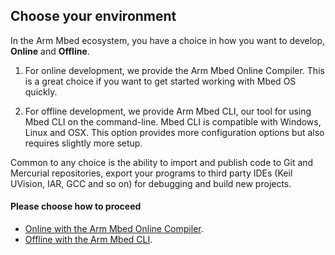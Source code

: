 <h2 id="quick-start">Choose your environment</h2>

In the Arm Mbed ecosystem, you have a choice in how you want to develop, **Online** and **Offline**.

1) For online development, we provide the Arm Mbed Online Compiler. This is a great choice if you want to get started working with Mbed OS quickly.

2) For offline development, we provide Arm Mbed CLI, our tool for using Mbed CLI on the command-line. Mbed CLI is compatible with Windows, Linux and OSX. This option provides more configuration options but also requires slightly more setup.

Common to any choice is the ability to import and publish code to Git and Mercurial repositories, export your programs to third party IDEs (Keil UVision, IAR, GCC and so on) for debugging and build new projects.

#### Please choose how to proceed

- [Online with the Arm Mbed Online Compiler](/docs/latest/tutorials/quick-start-online.html).
- [Offline with the Arm Mbed CLI](/docs/latest/tutorials/quick-start-offline.html).
